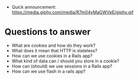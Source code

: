 * Quick announcement: 
  https://media.giphy.com/media/R7m04yMaGWVeE/giphy.gif

# Questions to answer
* What are cookies and how do they work?
* What does it mean that HTTP is stateless?
* How can we use cookies in a Rails app?
* What kind of data can / should you store in a cookie?
* How can (should) we use sessions in a Rails app?
* How can we use flash in a rails app?


